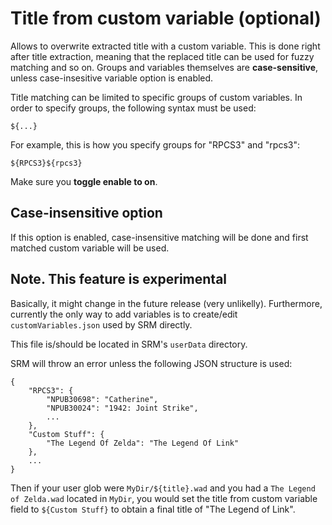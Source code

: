 # Title from custom variable (optional)

Allows to overwrite extracted title with a custom variable. This is done right after title extraction, meaning that the replaced title can be used for fuzzy matching and so on. Groups and variables themselves are **case-sensitive**, unless case-insesitive variable option is enabled.

Title matching can be limited to specific groups of custom variables. In order to specify groups, the following syntax must be used:

```
${...}
```

For example, this is how you specify groups for "RPCS3" and "rpcs3":

```
${RPCS3}${rpcs3}
```

Make sure you **toggle enable to on**.

## Case-insensitive option

If this option is enabled, case-insensitive matching will be done and first matched custom variable will be used.

## Note. This feature is **experimental**

Basically, it might change in the future release (very unlikelly). Furthermore, currently the only way to add variables is to create/edit `customVariables.json` used by SRM directly.

This file is/should be located in SRM's `userData` directory.

SRM will throw an error unless the following JSON structure is used:

```
{
    "RPCS3": {
        "NPUB30698": "Catherine",
        "NPUB30024": "1942: Joint Strike",
        ...
    },
    "Custom Stuff": {
        "The Legend Of Zelda": "The Legend Of Link"
    },
    ...
}
```

Then if your user glob were `MyDir/${title}.wad` and you had a `The Legend of Zelda.wad` located in `MyDir`, you would set the title from custom variable field to `${Custom Stuff}` to obtain a final title of "The Legend of Link".
